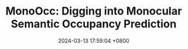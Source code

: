 ---
title:          "MonoOcc: Digging into Monocular Semantic Occupancy Prediction"
date:           2024-03-13 17:59:04 +0800
selected:       true
pub:            "International Conference on Robotics and Automation (<strong>ICRA</strong>)"
pub_date:       "2024"
highlight: >-
   By proposing a distillation module to transfer temporal information and richer knowledge to the monocular branch from a privileged branch, we increase the performance of the framework especially on small and long-tailed objects, while striking a balance between performance and efficiency.
cover:          assets/images/covers/monoocc.jpg
authors:
- Yupeng Zheng*
- Xiang Li*
- Pengfei Li
- Yuhang Zheng
- Bu Jin
- Chengliang Zhong
- Xiaoxiao Long
- Hao Zhao
- Qichao Zhang
links:
  Paper: https://arxiv.org/abs/2403.08766
  Code: https://github.com/ucaszyp/MonoOcc
---